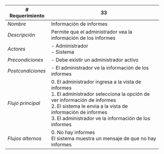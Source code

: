|# Requerimiento|33 |
|-|-|
| *Nombre*|Información de informes
| *Descripción*| Permite que el administrador vea la información de los informes |
|*Actores*| - Administrador<br> - Sistema
|*Precondiciones*| - Debe existir un administrador activo
|*Postcondiciones*| - El administrador ve la información de los informes
|*Flujo principal*|0.  El administrador ingresa a la vista de informes<br>1.  El administrador selecciona la opción de ver información de informes<br>2.  El sistema le envia a la vista de información de informes<br>3.  El administrador ve la información de los informes
|*Flujos alternos*|0.  No hay informes<br>El sistema muestra un mensaje de que no hay informes
